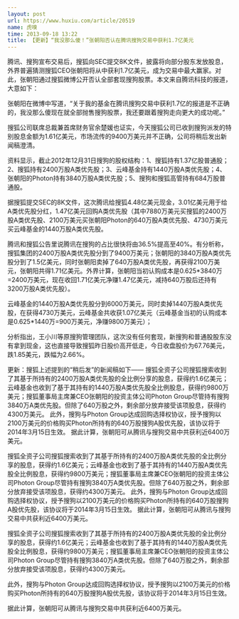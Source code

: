 ```yaml
---
layout: post
url: https://www.huxiu.com/article/20519
name: 虎嗅
time: 2013-09-18 13:22
title: 【更新】“我没那么傻！”张朝阳否认在腾讯搜狗交易中获利1.7亿美元
---
```

腾讯、搜狗宣布交易后，搜狐向SEC提交8K文件，披露将向部分股东发放股息，外界普遍猜测搜狐CEO张朝阳将从中获利1.7亿美元，成为交易中最大赢家。对此，张朝阳通过搜狐微博公开否认全部套现搜狗股票。本文来自腾讯科技的报道，大意如下：

张朝阳在微博中写道，“关于我的基金在腾讯搜狗交易中获利1.7亿的报道是不正确的，我没那么傻现在就全部抛售搜狗股票，我还要跟着搜狗走向更大的成功呢。”

搜狐公司联席总裁兼首席财务官余楚媛也证实，今天搜狐公司已收到搜狗派发的特别股息金额为1.61亿美元，市场流传的9400万美元并不正确，公司将稍后发出新闻稿澄清。

资料显示，截止2012年12月31日搜狗的股权结构：1、搜狐持有1.37亿股普通股；2、搜狐持有2400万股A类优先股；3、云峰基金持有1440万股A类优先股；4、张朝阳的Photon持有3840万股A类优先股；5、搜狗和搜狐高管持有684万股普通股。

据搜狐提交SEC的8K文件，这次腾讯给搜狐4.48亿美元现金，3.01亿美元用于给A类优先股分红，1.47亿美元回购A类优先股（其中7880万美元买搜狐的2400万股A类优先股、2100万美元买张朝阳Photon的640万股A类优先股、4730万美元买云峰基金的1440万股A类优先股。

腾讯和搜狐公告里说腾讯在搜狗的占比很快将由36.5%提高至40%。有分析称，搜狐集团的2400万股A类优先股分到了9400万美元；张朝阳的3840万股A类优先股分到了1.5亿美元，同时张朝阳卖掉了640万股A类优先股，再获得2100万美元，张朝阳共得1.71亿美元。外界计算，张朝阳当初认购成本是0.625*3840万=2400万美元，现在收回1.71亿美元净赚1.47亿美元，减持640万股后还持有3200万股A类优先股）。

云峰基金的1440万股A类优先股分到6000万美元，同时卖掉1440万股A类优先股，在获得4730万美元，云峰基金共收获1.07亿美元（云峰基金当初的认购成本是0.625*1440万=900万美元，净赚9800万美元）；

分析指出，王小川等原搜狗管理团队，这次没有任何套现，新搜狗和普通股股东没有拿到现金，这也直接导致搜狐昨日股价高开低走，今日收盘股价为67.76美元，跌1.85美元，跌幅为2.66%。

更新：搜狐上述提到的“稍后发”的新闻稿如下—— 搜狐全资子公司搜狐搜索收到了其基于所持有的2400万股A类优先股的全比例分享的股息，获得约1.6亿美元；云峰基金也收到了基于其持有的1440万股A类优先股全比例股息，获得约9800万美元；搜狐董事局主席兼CEO张朝阳的投资主体公司Photon Group尽管持有搜狗3840万A类优先股。但除了640万股之外，剩余部分放弃接受该项股息，获得约4300万美元。 此外，搜狗与Photon Group达成回购选择权协议，授予搜狗以2100万美元的价格购买Photon所持有的640万股搜狗A股优先股，该协议将于2014年3月15日生效。 据此计算，张朝阳可从腾讯与搜狗交易中共获利近6400万美元。

搜狐全资子公司搜狐搜索收到了其基于所持有的2400万股A类优先股的全比例分享的股息，获得约1.6亿美元；云峰基金也收到了基于其持有的1440万股A类优先股全比例股息，获得约9800万美元；搜狐董事局主席兼CEO张朝阳的投资主体公司Photon Group尽管持有搜狗3840万A类优先股。但除了640万股之外，剩余部分放弃接受该项股息，获得约4300万美元。 此外，搜狗与Photon Group达成回购选择权协议，授予搜狗以2100万美元的价格购买Photon所持有的640万股搜狗A股优先股，该协议将于2014年3月15日生效。 据此计算，张朝阳可从腾讯与搜狗交易中共获利近6400万美元。

搜狐全资子公司搜狐搜索收到了其基于所持有的2400万股A类优先股的全比例分享的股息，获得约1.6亿美元；云峰基金也收到了基于其持有的1440万股A类优先股全比例股息，获得约9800万美元；搜狐董事局主席兼CEO张朝阳的投资主体公司Photon Group尽管持有搜狗3840万A类优先股。但除了640万股之外，剩余部分放弃接受该项股息，获得约4300万美元。

此外，搜狗与Photon Group达成回购选择权协议，授予搜狗以2100万美元的价格购买Photon所持有的640万股搜狗A股优先股，该协议将于2014年3月15日生效。

据此计算，张朝阳可从腾讯与搜狗交易中共获利近6400万美元。

